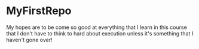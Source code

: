 # MyFirstRepo

My hopes are to be come so good at everything that I learn in this course that I don't have to think to hard about execution unless it's something that I haven't gone over!
